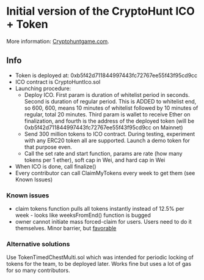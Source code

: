 # Initial version of the CryptoHunt ICO + Token

More information: [Cryptohuntgame.com](http://cryptohuntgame.com).

## Info

- Token is deployed at: 0xb5f42d711844997443fc72767ee55f43f95cd9cc
- ICO contract is CryptoHuntIco.sol
- Launching procedure:
  - Deploy ICO. First param is duration of whitelist period in seconds. Second is duration of regular period. This is ADDED to whitelist end, so 600, 600, means 10 minutes of whitelist followed by 10 minutes of regular, total 20 minutes. Third param is wallet to receive Ether on finalization, and fourth is the address of the deployed token (will be 0xb5f42d711844997443fc72767ee55f43f95cd9cc on Mainnet)
  - Send 300 million tokens to ICO contract. During testing, experiment with any ERC20 token all are supported. Launch a demo token for that purpose even.
  - Call the set rate and start function, params are rate (how many tokens per 1 ether), soft cap in Wei, and hard cap in Wei
- When ICO is done, call finalize()
- Every contributor can call ClaimMyTokens every week to get them (see Known Issues)

### Known issues

- claim tokens function pulls all tokens instantly instead of 12.5% per week - looks like weeksFromEnd() function is bugged
- owner cannot initiate mass forced-claim for users. Users need to do it themselves. Minor barrier, but [favorable](https://blog.zeppelin.solutions/onward-with-ethereum-smart-contract-security-97a827e47702)

### Alternative solutions

Use TokenTimedChestMulti.sol which was intended for periodic locking of tokens for the team, to be deployed later. Works fine but uses a lot of gas for so many contributors.